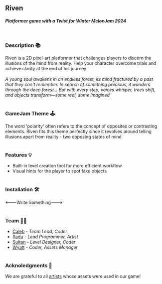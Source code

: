 ## Riven
#### *Platformer game with a Twist for Winter MelonJam 2024*
<br>

### Description 📚
Riven is a 2D pixel-art platformer that challenges players to discern the illusions of the mind from reality. Help your character overcome trials and achieve clarity at the end of his journey
<br><br>
*A young soul awakens in an endless forest, its mind fractured by a past that they can't remember.
In search of something precious, it wanders through the deep forest... But with every step, voices whisper, trees shift, and objects transform—some real, some imagined*
<br><br>

### GameJam Theme 🕹️
The word 'polarity' often refers to the concept of opposites or contrasting elements. Riven fits this theme perfectly since it revolves around telling illusions apart from reality - two opposing states of mind
<br><br>


### Features 💡
- Built-in level creation tool for more efficient workflow
- Visual hints for the player to spot fake objects
<br><br>

### Installation 🛠️
<---Write Something--->
<br><br>

### Team 👨‍💻
- [Caleb](https://github.com/orangasus) - *Team Lead, Coder*
- [Radu](https://github.com/Styro457) - *Lead Programmer, Artist*
- [Sultan](https://github.com/Sultan-Alshehry) - *Level Designer, Coder*
- [Wyatt](https://github.com/wyat1t) - *Coder, Assets Manager*
<br><br>

### Acknoledgments 🎉
We are grateful to all [artists](./attributions.md) whose assets were used in our game!
